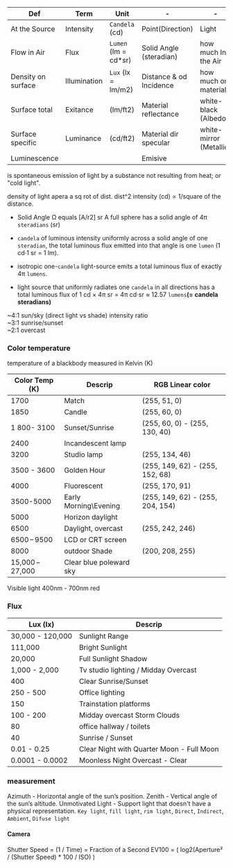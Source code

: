 
 Def | Term | Unit | - |  - |
 --- | --- | --- | --- | - | 
 At the Source  | Intensity | `Candela` (cd) | Point(Direction) | Light
 Flow in Air | Flux | `Lumen` (lm  = cd*sr) | Solid Angle (steradian) | how much In the Air | 
 Density on surface | Illumination | `Lux` (lx = lm/m2) | Distance & od Incidence | how much on material
 Surface total | Exitance | (lm/ft2) | Material reflectance | white-black (Albedo)
 Surface specific | Luminance | (cd/ft2) | Material dir specular | white-mirror (Metallic)
 |Luminescence|||Emisive
 
 is spontaneous emission of light by a substance not resulting from heat; or "cold light".

density of light apera a sq rot of dist. dist^2 intensity (cd) ∝ 1/square of the distance.

- Solid Angle Ω equals [A/r2] sr A full sphere has a solid angle of 4π `steradians` (sr)

- `candela` of luminous intensity uniformly across a solid angle of one `steradian`, the total luminous flux emitted into that angle is one `lumen` (1 cd·1 sr = 1 lm). 
-  isotropic one-`candela` light-source emits a total luminous flux of exactly 4π `lumens`.
- light source that uniformly radiates one `candela` in all directions has a total luminous flux of 1 cd × 4π sr = 4π cd⋅sr ≈ 12.57 `lumens`**(= candela steradians)**  


~4:1 sun/sky (direct light vs shade) intensity ratio   
~3:1 sunrise/sunset    
~2:1 overcast    

### Color temperature 
temperature of a blackbody measured in Kelvin (K) 

Color Temp (K) | Descrip | RGB Linear color |
-- | -- | -- |
1700 |	Match  | (255, 51, 0)
1850 | Candle | (255, 60, 0)
1 800- 3100 | Sunset/Sunrise | (255, 60, 0) - (255, 130, 40)
2400 | Incandescent lamp  |
3200	| Studio lamp  | (255, 134, 46)
3500 - 3600 | Golden Hour |  (255, 149, 62) - (255, 152, 68) 
4000 | Fluorescent |  (255, 170, 91)
3500-5000 | Early Morning\Evening | (255, 149, 62) - (255, 204, 154)
5000	| Horizon daylight   |
6500	| Daylight, overcast   | (255, 242, 246)
6500 – 9500	| LCD or CRT screen  |
8000 | outdoor Shade | (200, 208, 255)
15,000 – 27,000 | Clear blue poleward sky  |


Visible light 400nm - 700nm red

### Flux 
Lux (lx) | Descrip |
-- | -- |
30,000 - 120,000 | Sunlight Range 
111,000 | Bright Sunlight    
20,000 | Full Sunlight Shadow  
1,000 - 2,000 | Tv studio lighting / Midday Overcast
400 | Clear Sunrise/Sunset 
250 - 500 | Office lighting
150 | Trainstation platforms 
100 - 200 | Midday overcast Storm Clouds
80 | office hallway /  toilets
40 | Sunrise / Sunset 
0.01 - 0.25 | Clear Night with Quarter Moon - Full Moon
0.0001 - 0.0002 | Moonless Night Overcast - Clear

### measurement  
Azimuth - Horizontal angle of the sun’s position.
Zenith - Vertical angle of the sun’s altitude.
Unmotivated Light - Support light that doesn't have a physical representation.
`Key light`, `fill light`, `rim light`, 
`Direct`, `Indirect`, `Ambient`, `Difuse light `  

#### Camera 
Shutter Speed = (1 / Time) = Fraction of a Second
EV100 = ( log2(Aperture² / (Shutter Speed) * 100 / ISO) )

